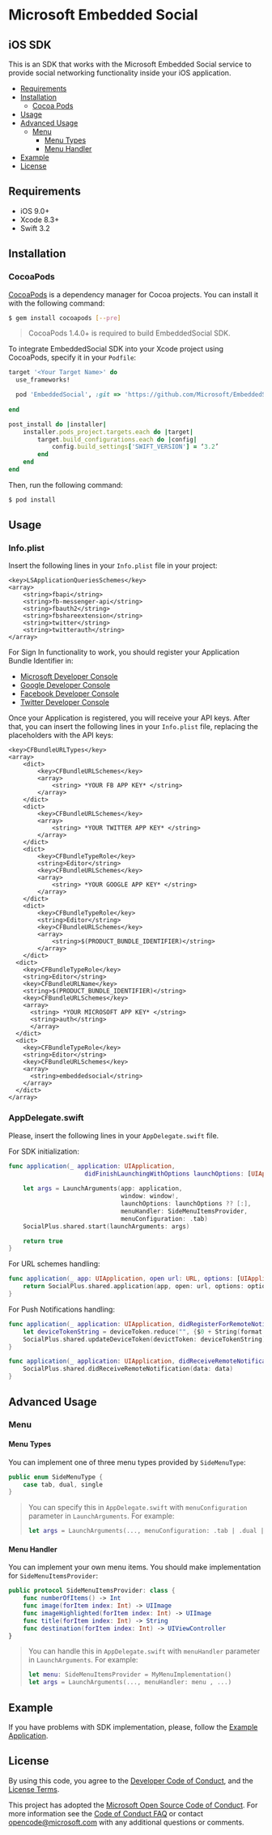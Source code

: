 # Microsoft Embedded Social

## iOS SDK

This is an SDK that works with the Microsoft Embedded Social service to provide social networking functionality inside your iOS application.

- [Requirements](#requirements)
- [Installation](#installation)
	- [Cocoa Pods](#cocoapods)
- [Usage](#usage)
- [Advanced Usage](#advanced-usage)
	- [Menu](#menu)
		- [Menu Types](#menu-types)
		- [Menu Handler](#menu-handler)
- [Example](#example)
- [License](#license)

## Requirements

- iOS 9.0+
- Xcode 8.3+
- Swift 3.2

## Installation

### CocoaPods

[CocoaPods](http://cocoapods.org) is a dependency manager for Cocoa projects. You can install it with the following command:

```bash
$ gem install cocoapods [--pre]
```

> CocoaPods 1.4.0+ is required to build EmbeddedSocial SDK.

To integrate EmbeddedSocial SDK into your Xcode project using CocoaPods, specify it in your `Podfile`:

```ruby
target '<Your Target Name>' do
  use_frameworks!

  pod 'EmbeddedSocial', :git => 'https://github.com/Microsoft/EmbeddedSocial-iOS-SDK.git', :branch => 'develop', :submodules => true
  
end

post_install do |installer|
    installer.pods_project.targets.each do |target|
    	target.build_configurations.each do |config|
        	config.build_settings['SWIFT_VERSION'] = ‘3.2’
        end
    end
end
```

Then, run the following command:

```bash
$ pod install
```

## Usage

### Info.plist

Insert the following lines in your `Info.plist` file in your project:

```
<key>LSApplicationQueriesSchemes</key>
<array>
	<string>fbapi</string>
	<string>fb-messenger-api</string>
	<string>fbauth2</string>
	<string>fbshareextension</string>
	<string>twitter</string>
	<string>twitterauth</string>
</array>
```

For Sign In functionality to work, you should register your Application Bundle Identifier in:
- [Microsoft Developer Console](https://developer.microsoft.com/)
- [Google Developer Console](https://console.cloud.google.com/)
- [Facebook Developer Console](https://developers.facebook.com)
- [Twitter Developer Console](https://developer.twitter.com/en/docs/basics/authentication/guides/access-tokens) 

Once your Application is registered, you will receive your API keys. After that, you can insert the following lines in your `Info.plist` file, replacing the placeholders with the API keys:

```
<key>CFBundleURLTypes</key>
<array>
	<dict>
		<key>CFBundleURLSchemes</key>
		<array>
			<string> *YOUR FB APP KEY* </string>
		</array>
	</dict>
	<dict>
		<key>CFBundleURLSchemes</key>
		<array>
			<string> *YOUR TWITTER APP KEY* </string>
		</array>
	</dict>
	<dict>
		<key>CFBundleTypeRole</key>
		<string>Editor</string>
		<key>CFBundleURLSchemes</key>
		<array>
			<string> *YOUR GOOGLE APP KEY* </string>
		</array>
	</dict>
	<dict>
		<key>CFBundleTypeRole</key>
		<string>Editor</string>
		<key>CFBundleURLSchemes</key>
		<array>
			<string>$(PRODUCT_BUNDLE_IDENTIFIER)</string>
		</array>
	</dict>
  <dict>
    <key>CFBundleTypeRole</key>
    <string>Editor</string>
    <key>CFBundleURLName</key>
    <string>$(PRODUCT_BUNDLE_IDENTIFIER)</string>
    <key>CFBundleURLSchemes</key>
    <array>
      <string> *YOUR MICROSOFT APP KEY* </string>
      <string>auth</string>
      </array>
  </dict>
  <dict>
    <key>CFBundleTypeRole</key>
    <string>Editor</string>
    <key>CFBundleURLSchemes</key>
    <array>
      <string>embeddedsocial</string>
    </array>
  </dict>
</array>
```

### AppDelegate.swift

Please, insert the following lines in your `AppDelegate.swift` file.

For SDK initialization:

```swift
func application(_ application: UIApplication,
                     didFinishLaunchingWithOptions launchOptions: [UIApplicationLaunchOptionsKey: Any]?) -> Bool {
             
    let args = LaunchArguments(app: application,
                               window: window!,
                               launchOptions: launchOptions ?? [:],
                               menuHandler: SideMenuItemsProvider,
                               menuConfiguration: .tab)
    SocialPlus.shared.start(launchArguments: args)

    return true
}
```

For URL schemes handling:

```swift
func application(_ app: UIApplication, open url: URL, options: [UIApplicationOpenURLOptionsKey: Any] = [:]) -> Bool {
    return SocialPlus.shared.application(app, open: url, options: options)
}
```

For Push Notifications handling:

```swift
func application(_ application: UIApplication, didRegisterForRemoteNotificationsWithDeviceToken deviceToken: Data) {
    let deviceTokenString = deviceToken.reduce("", {$0 + String(format: "%02X", $1)})
    SocialPlus.shared.updateDeviceToken(devictToken: deviceTokenString)
}

func application(_ application: UIApplication, didReceiveRemoteNotification data: [AnyHashable : Any]) {
    SocialPlus.shared.didReceiveRemoteNotification(data: data)
}
```

## Advanced Usage

### Menu

#### Menu Types

You can implement one of three menu types provided by `SideMenuType`:

```swift
public enum SideMenuType {
    case tab, dual, single
}
```
> You can specify this in `AppDelegate.swift` with `menuConfiguration` parameter in `LaunchArguments`. For example:
> ```swift
>let args = LaunchArguments(..., menuConfiguration: .tab | .dual | .single)
>```

#### Menu Handler

You can implement your own menu items. You should make implementation for `SideMenuItemsProvider`:

```swift
public protocol SideMenuItemsProvider: class {
    func numberOfItems() -> Int
    func image(forItem index: Int) -> UIImage
    func imageHighlighted(forItem index: Int) -> UIImage
    func title(forItem index: Int) -> String
    func destination(forItem index: Int) -> UIViewController
}
```
> You can handle this in `AppDelegate.swift` with `menuHandler` parameter in `LaunchArguments`. For example:
> ```swift
>let menu: SideMenuItemsProvider = MyMenuImplementation()
>let args = LaunchArguments(..., menuHandler: menu , ...)
>```

## Example

If you have problems with SDK implementation, please, follow the [Example Application](https://github.com/Microsoft/EmbeddedSocial-iOS-SDK/tree/develop/EmbeddedSocial-Example).

## License

By using this code, you agree to the [Developer Code of Conduct](DeveloperCodeOfConduct.md), and the [License Terms](LICENSE).

This project has adopted the [Microsoft Open Source Code of Conduct](https://opensource.microsoft.com/codeofconduct/). For more information see the [Code of Conduct FAQ](https://opensource.microsoft.com/codeofconduct/faq/) or contact [opencode@microsoft.com](mailto:opencode@microsoft.com) with any additional questions or comments.
